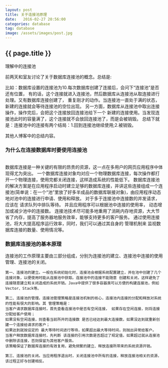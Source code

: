 ```yaml
---
layout: post
title: 关于连接池原理
date:   2016-02-27 20:56:00
categories: database
tag: database
image: /assets/images/post.jpg
---
```

<h2>{{ page.title }}</h2>

  <p>理解中的连接池</p>

  <p>前两天和室友讨论了关于数据库连接池的概念。总结是:</p>

  <p>比如：数据库设置的连接池为10.每次数据库创建了连接后，会问下“连接池”是否还有位置，
  有的话，这个连接就进入连接池，然后数据库从连接池从取连接进行处理。又有数据库连接创建了，
  重复刚才的动作。当连接池一直处于满的状态，新建的连接就会等待连接池的空位出现。
  另一方面，数据库从连接池中取出连接操作，操作完后，会把这个连接放回连接池给下一个
  新建的连接使用。当发现连接池此时的容量满了，这个连接就不会放回连接池了，而是会被销毁。
  总结下就是：连接池中的连接有两个结局：1.回到连接池继续使用;2.被销毁。
  </p>

  <p>其他人博客中的总结内容。</p>

  <p><h3>为什么在连接数据库时要使用连接池</h3>
  <br>
      数据库连接是一种关键的有限的昂贵的资源，这一点在多用户的网页应用程序中体现得尤为突出。   一个数据库连接对象均对应一个物理数据库连接，每次操作都打开一个物理连接，使用完都关闭连接，这样造成系统的性能低下。
      数据库连接池的解决方案是在应用程序启动时建立足够的数据库连接，并讲这些连接组成一个连接池(简单说：在一个“池”里放了好多半成品的数据库联接对象)，由应用程序动态地对池中的连接进行申请、使用和释放。
      对于多于连接池中连接数的并发请求，应该在 请求队列中排队等待。
      并且应用程序可以根据池中连接的使用率， 动态增加或减少池中的连接数。
      连接池技术尽可能多地重用了消耗内存地资源，大大节省了内存，提高了服务器地服务效率，能够支持更多的客户服务。
      通过使用连接池，将大大提高程序运行效率，同时，我们可以通过其自身的 管理机制来 监视数据库连接的数量、使用情况等。</p>

  <p>
    <h3>数据库连接池的基本原理</h3>
    连接池的工作原理主要由三部分组成，分别为连接池的建立、连接池中连接的使用管理、连接池的关闭。
    
    第一、连接池的建立。一般在系统初始化时，连接池会根据系统配置建立，并在池中创建了几个连接对象，以便使用时能从连接池中获取。连接池中的连接不能随意 创建和关闭，这样避免了连接随意建立和关闭造成的系统开销。Java中提供了很多容器类可以方便的构建连接池，例如Vector、Stack等。
    
    第二、连接池的管理。连接池管理策略是连接池机制的核心，连接池内连接的分配和释放对系统的性能有很大的影响。其 管理策略是：   
    当客户请求数据库连接时，首先查看连接池中是否有空闲连接， 如果存在空闲连接，则将连接分配给客户使用；
    如果没有空闲连接，则查看当前所开的连接数 是否已经达到最大连接数，如果没达到就重新创建一个连接给请求的客户；
    如果达到就按设定的 最大等待时间进行等待，如果超出最大等待时间，则抛出异常给客户。   
    当客户释放数据库连接时，先判断 该连接的引用次数是否超过了规定值，如果超过就从连接池中删除该连接，否则保留为其他客户服务。   
    该策略保证了数据库连接的有效复用，避免频繁的建立、释放连接所带来的系统资源开销。   
    
    第三、连接池的关闭。当应用程序退出时，关闭连接池中所有的连接，释放连接池相关的资源，该过程正好与创建相反。

  </p>

